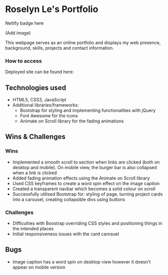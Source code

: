# Roselyn Le's Portfolio
Netlify badge here

(Add image)

This webpage serves as an online portfolio and displays my web presence, background, skills, projects and contact information. 

### How to access

Deployed site can be found here:

## Technologies used

-   HTML5, CSS3, JavaScript
-   Additional libraries/frameworks:
    - Bootstrap for styling and implementing functionalities with jQuery
    - Font Awesome for the icons
    - Animate on Scroll library for the fading animations

## Wins & Challenges

### Wins
-   Implemented a smooth scroll to section when links are clicked (both on desktop and mobile). On mobile view, the burger bar is also collapsed when a link is clicked
-   Added fading animation effects using the Animate on Scroll library
-   Used CSS keyframes to create a word spin effect on the image caption
-   Created a transparent navbar which becomes a solid colour on scroll
-   Successfully utilised Bootstrap for: styling of page, turning project cards into a carousel, creating collapsible divs using buttons

### Challenges

-   Difficulties with Boostrap overriding CSS styles and positioning things in the intended places
-   Initial responsiveness issues with the card carosuel

## Bugs

-   Image caption has a word spin on desktop view however it doesn't appear on mobile version
